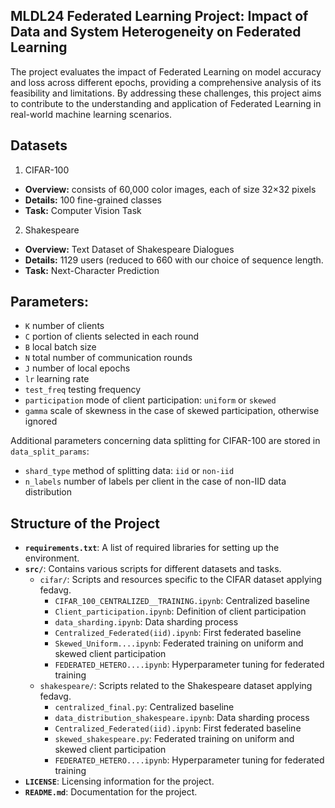 ## MLDL24 Federated Learning Project: Impact of Data and System Heterogeneity on Federated Learning

The project evaluates the impact of Federated Learning on model accuracy and loss across different epochs, providing a comprehensive analysis of its feasibility and limitations. By addressing these challenges, this project aims to contribute to the understanding and application of Federated Learning in real-world machine learning scenarios.

## Datasets

1. CIFAR-100

  * **Overview:** consists of 60,000 color images, each of size 32×32 pixels
  * **Details:** 100 fine-grained classes
  * **Task:** Computer Vision Task

2. Shakespeare

  * **Overview:** Text Dataset of Shakespeare Dialogues
  * **Details:** 1129 users (reduced to 660 with our choice of sequence length.
  * **Task:** Next-Character Prediction

## Parameters:

- `K` number of clients
- `C` portion of clients selected in each round
- `B` local batch size
- `N` total number of communication rounds
- `J` number of local epochs
- `lr` learning rate
- `test_freq` testing frequency
- `participation` mode of client participation: `uniform` or `skewed`
- `gamma` scale of skewness in the case of skewed participation, otherwise ignored

Additional parameters concerning data splitting for CIFAR-100 are stored in `data_split_params`:
- `shard_type` method of splitting data: `iid` or `non-iid`
- `n_labels` number of labels per client in the case of non-IID data distribution

## Structure of the Project

- **`requirements.txt`**: A list of required libraries for setting up the environment.
- **`src/`**: Contains various scripts for different datasets and tasks.
  - `cifar/`: Scripts and resources specific to the CIFAR dataset applying fedavg.
    - `CIFAR_100_CENTRALIZED__TRAINING.ipynb`: Centralized baseline
    - `Client_participation.ipynb`: Definition of client participation
    - `data_sharding.ipynb`: Data sharding process
    - `Centralized_Federated(iid).ipynb`: First federated baseline
    - `Skewed_Uniform....ipynb`: Federated training on uniform and skewed client participation
    - `FEDERATED_HETERO....ipynb`: Hyperparameter tuning for federated training
  - `shakespeare/`: Scripts related to the Shakespeare dataset applying fedavg.
    - `centralized_final.py`: Centralized baseline
    - `data_distribution_shakespeare.ipynb`: Data sharding process
    - `Centralized_Federated(iid).ipynb`: First federated baseline
    - `skewed_shakespeare.py`: Federated training on uniform and skewed client participation
    - `FEDERATED_HETERO....ipynb`: Hyperparameter tuning for federated training
- **`LICENSE`**: Licensing information for the project.
- **`README.md`**: Documentation for the project.


